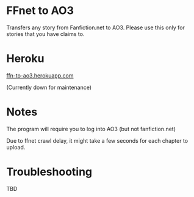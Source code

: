 # **FFnet to AO3** 

Transfers any story from Fanfiction.net to AO3. Please use this only for stories that you have claims to.

# Heroku

[ffn-to-ao3.herokuapp.com](https://ffn-to-ao3.herokuapp.com)

(Currently down for maintenance)

# Notes

The program will require you to log into AO3 (but not fanfiction.net)

Due to ffnet crawl delay, it might take a few seconds for each chapter to upload.

# Troubleshooting

TBD